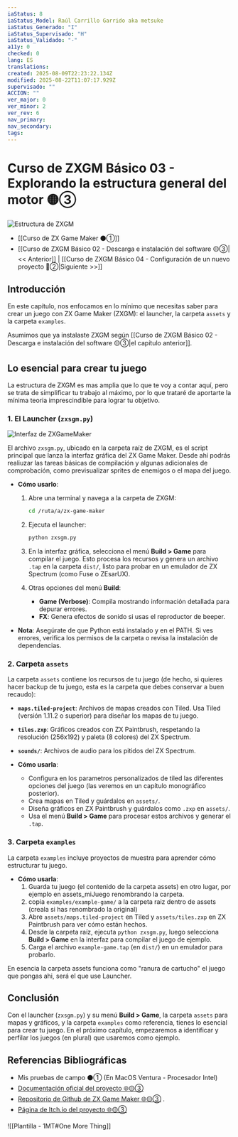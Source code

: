 ```yaml
---
iaStatus: 8
iaStatus_Model: Raúl Carrillo Garrido aka metsuke
iaStatus_Generado: "I"
iaStatus_Supervisado: "H"
iaStatus_Validado: "-"
a11y: 0
checked: 0
lang: ES
translations: 
created: 2025-08-09T22:23:22.134Z
modified: 2025-08-22T11:07:17.929Z
supervisado: ""
ACCION: ""
ver_major: 0
ver_minor: 2
ver_rev: 6
nav_primary: 
nav_secondary: 
tags:
---
```

# Curso de ZXGM Básico 03 - Explorando la estructura general del motor 🟡③ 

![Estructura de ZXGM](PublicBrain/_resources/4dc9c9daf6e92425ff4724042d24a2b5_MD5.jpg)

* [[Curso de ZX Game Maker ⚫①]]
* [[Curso de ZXGM Básico 02 - Descarga e instalación del software 🟡③|<< Anterior]] | [[Curso de ZXGM Básico 04 - Configuración de un nuevo proyecto  🔴②|Siguiente >>]]

## Introducción

En este capítulo, nos enfocamos en lo mínimo que necesitas saber para crear un juego con ZX Game Maker (ZXGM): el launcher, la carpeta `assets` y la carpeta `examples`. 

Asumimos que ya instalaste ZXGM según [[Curso de ZXGM Básico 02 - Descarga e instalación del software 🟡③|el capítulo anterior]].

## Lo esencial para crear tu juego

La estructura de ZXGM es mas amplia que lo que te voy a contar aquí, pero se trata de simplificar tu trabajo al máximo, por lo que trataré de aportarte la mínima teoria imprescindible para lograr tu objetivo.

### 1. El Launcher (`zxsgm.py`)

![Interfaz de ZXGameMaker](PublicBrain/_resources/ea5edf6a0a50c5eae901d4a662e35336_MD5.jpeg)

El archivo `zxsgm.py`, ubicado en la carpeta raíz de ZXGM, es el script principal que lanza la interfaz gráfica del ZX Game Maker. Desde ahí podrás realiuzar las tareas básicas de compilación y algunas adicionales de comprobación, como previsualizar sprites de enemigos o el mapa del juego.

- **Cómo usarlo**:
    
    1. Abre una terminal y navega a la carpeta de ZXGM:
        
        ```bash
        cd /ruta/a/zx-game-maker
        ```
        
    2. Ejecuta el launcher:
        
        ```bash
        python zxsgm.py
        ```
        
    3. En la interfaz gráfica, selecciona el menú **Build > Game** para compilar el juego. Esto procesa los recursos y genera un archivo `.tap` en la carpeta `dist/`, listo para probar en un emulador de ZX Spectrum (como Fuse o ZEsarUX).
    4. Otras opciones del menú **Build**:
        - **Game (Verbose)**: Compila mostrando información detallada para depurar errores.
        - **FX**: Genera efectos de sonido si usas el reproductor de beeper.
- **Nota**: Asegúrate de que Python está instalado y en el PATH. Si ves errores, verifica los permisos de la carpeta o revisa la instalación de dependencias.
    
### 2. Carpeta `assets`

La carpeta `assets` contiene los recursos de tu juego (de hecho, si quieres hacer backup de tu juego, esta es la carpeta que debes conservar a buen recaudo):

- **`maps.tiled-project`**: Archivos de mapas creados con Tiled. Usa Tiled (versión 1.11.2 o superior) para diseñar los mapas de tu juego.
    
- **`tiles.zxp`**: Gráficos creados con ZX Paintbrush, respetando la resolución (256x192) y paleta (8 colores) del ZX Spectrum.
    
- **`sounds/`**: Archivos de audio para los pitidos del ZX Spectrum.
    
- **Cómo usarla**:
    
    - Configura en los parametros personalizados de tiled las diferentes opciones del juego (las veremos en un capítulo monográfico posterior).
    - Crea mapas en Tiled y guárdalos en `assets/`. 
    - Diseña gráficos en ZX Paintbrush y guárdalos como `.zxp` en `assets/`.
    - Usa el menú **Build > Game** para procesar estos archivos y generar el `.tap`.
### 3. Carpeta `examples`

La carpeta `examples` incluye proyectos de muestra para aprender cómo estructurar tu juego.

- **Cómo usarla**:
    1. Guarda tu juego (el contenido de la carpeta assets) en otro lugar, por ejemplo en assets_miJuego renombrando la carpeta.
    2. copia `examples/example-game/` a la carpeta raiz dentro de assets (creala si has renombrado la original)
    3. Abre `assets/maps.tiled-project` en Tiled y `assets/tiles.zxp` en ZX Paintbrush para ver cómo están hechos.
    4. Desde la carpeta raíz, ejecuta `python zxsgm.py`, luego selecciona **Build > Game** en la interfaz para compilar el juego de ejemplo.
    5. Carga el archivo `example-game.tap` (en `dist/`) en un emulador para probarlo.

En esencia la carpeta assets funciona como "ranura de cartucho" el juego que pongas ahi, será el que use Launcher.

## Conclusión

Con el launcher (`zxsgm.py`) y su menú **Build > Game**, la carpeta `assets` para mapas y gráficos, y la carpeta `examples` como referencia, tienes lo esencial para crear tu juego. En el próximo capítulo, empezaremos a identificar y perfilar los juegos (en plural) que usaremos como ejemplo.

## Referencias Bibliográficas

* Mis pruebas de campo ⚫① (En MacOS Ventura - Procesador Intel)
* [Documentación oficial del proyecto 🌐🟡③](https://gm.retrojuegos.org/index.html)
* [Repositorio de Github de ZX Game Maker 🌐🟡③](https://github.com/rtorralba/zx-game-maker) .
* [Página de Itch.io del proyecto 🌐🟡③](https://juntelart.itch.io/zx-game-maker)

![[Plantilla - 1MT#One More Thing]]